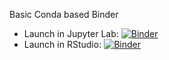 Basic Conda based Binder


 - Launch in Jupyter Lab: [![Binder](http://mybinder.org/badge.svg)](http://mybinder.org/v2/gh/jianying2022/machine_learning_python/master?urlpath=lab)
 - Launch in RStudio: [![Binder](http://mybinder.org/badge.svg)](http://mybinder.org/v2/gh/jianying2022/machine_learning_python/master?urlpath=rstudio)

